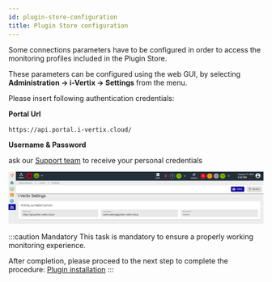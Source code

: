 ```yaml
---
id: plugin-store-configuration
title: Plugin Store configuration
---
```


Some connections parameters have to be configured in order to access the monitoring profiles included in the Plugin
Store.

These parameters can be configured using the web GUI, by selecting **Administration -> i-Vertix -> Settings** from the
menu.

Please insert following authentication credentials:

**Portal Url** 
```text
https://api.portal.i-vertix.cloud/
```

**Username & Password** 

ask our [Support team](mailto:support@i-vertix.com) to receive your personal credentials

![image](../../assets/before-you-start/plugin-store-credential.png)

:::caution Mandatory
This task is mandatory to ensure a properly working monitoring experience.

After completion, please proceed to the next step to complete the procedure: [Plugin installation](plugin-update-installation.md)
:::
